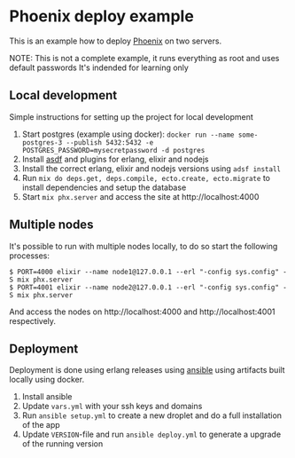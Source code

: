 # Phoenix deploy example

This is an example how to deploy [Phoenix](http://www.phoenixframework.org/) on two servers.

NOTE: This is not a complete example, it runs everything as root and uses default passwords
It's indended for learning only

## Local development

Simple instructions for setting up the project for local development

1. Start postgres (example using docker): `docker run --name some-postgres-3 --publish 5432:5432 -e POSTGRES_PASSWORD=mysecretpassword -d postgres`
2. Install [asdf](https://github.com/asdf-vm/asdf) and plugins for erlang, elixir and nodejs
3. Install the correct erlang, elixir and nodejs versions using `adsf install`
4. Run `mix do deps.get, deps.compile, ecto.create, ecto.migrate` to install dependencies and setup the database
5. Start `mix phx.server` and access the site at http://localhost:4000

## Multiple nodes

It's possible to run with multiple nodes locally, to do so start the following processes:

```
$ PORT=4000 elixir --name node1@127.0.0.1 --erl "-config sys.config" -S mix phx.server
$ PORT=4001 elixir --name node2@127.0.0.1 --erl "-config sys.config" -S mix phx.server
```

And access the nodes on http://localhost:4000 and http://localhost:4001 respectively.


## Deployment

Deployment is done using erlang releases using [ansible](https://www.ansible.com/) using artifacts built locally using docker.

1. Install ansible 
2. Update `vars.yml` with your ssh keys and domains
3. Run `ansible setup.yml` to create a new droplet and do a full installation of the app
4. Update `VERSION`-file and run `ansible deploy.yml` to generate a upgrade of the running version
